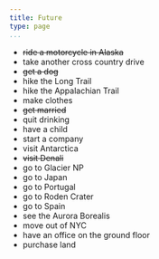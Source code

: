 ```yaml
---
title: Future
type: page
...
```


- ~~ride a motorcycle in Alaska~~
- take another cross country drive
- ~~get a dog~~
- hike the Long Trail
- hike the Appalachian Trail
- make clothes
- ~~get married~~
- quit drinking
- have a child
- start a company
- visit Antarctica
- ~~visit Denali~~
- go to Glacier NP
- go to Japan
- go to Portugal
- go to Roden Crater
- go to Spain
- see the Aurora Borealis
- move out of NYC
- have an office on the ground floor
- purchase land
